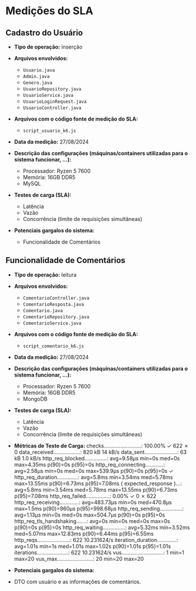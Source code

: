 # Medições do SLA

## Cadastro do Usuário

- **Tipo de operação:** inserção

- **Arquivos envolvidos:**
  - `Usuario.java`
  - `Admin.java`
  - `Genero.java`
  - `UsuarioRepository.java`
  - `UsuarioService.java`
  - `UsuarioLoginRequest.java`
  - `UsuarioController.java`

- **Arquivos com o código fonte de medição do SLA:**
  - `script_usuario_k6.js`

- **Data da medição:** 27/08/2024

- **Descrição das configurações (máquinas/containers utilizadas para o sistema funcionar, ...):**
  - Processador: Ryzen 5 7600
  - Memória: 16GB DDR5
  - MySQL

- **Testes de carga (SLA):**
  - Latência
  - Vazão
  - Concorrência (limite de requisições simultâneas)

- **Potenciais gargalos do sistema:**
  - Funcionalidade de Comentários

## Funcionalidade de Comentários

- **Tipo de operação:** leitura

- **Arquivos envolvidos:**
  - `ComentarioController.java`
  - `ComentarioResposta.java`
  - `Comentario.java`
  - `ComentarioRepository.java`
  - `ComentarioService.java`

- **Arquivos com o código fonte de medição do SLA:**
  - `script_comentario_k6.js`

- **Data da medição:** 27/08/2024

- **Descrição das configurações (máquinas/containers utilizadas para o sistema funcionar, ...):**
  - Processador: Ryzen 5 7600
  - Memória: 16GB DDR5
  - MongoDB

- **Testes de carga (SLA):**
  - Latência
  - Vazão
  - Concorrência (limite de requisições simultâneas)

- **Métricas de Teste de Carga:**
checks.........................: 100.00% ✓ 622 ✗ 0
data_received..................: 820 kB 14 kB/s data_sent......................: 63 kB 1.0 kB/s http_req_blocked...............: avg=9.58µs min=0s med=0s max=4.35ms p(90)=0s p(95)=0s
http_req_connecting............: avg=2.58µs min=0s med=0s max=539.9µs p(90)=0s p(95)=0s
✓ http_req_duration..............: avg=5.8ms min=3.54ms med=5.78ms max=13.55ms p(90)=6.73ms p(95)=7.08ms
{ expected_response
}...: avg=5.8ms min=3.54ms med=5.78ms max=13.55ms p(90)=6.73ms p(95)=7.08ms
http_req_failed................: 0.00% ✓ 0 ✗ 622 http_req_receiving.............: avg=483.73µs min=0s med=470.8µs max=1.5ms p(90)=960µs p(95)=998.68µs http_req_sending...............: avg=1.13µs min=0s med=0s max=504.7µs p(90)=0s p(95)=0s
http_req_tls_handshaking.......: avg=0s min=0s med=0s max=0s p(90)=0s p(95)=0s
http_req_waiting...............: avg=5.32ms min=3.52ms med=5.07ms max=12.83ms p(90)=6.44ms p(95)=6.55ms
http_reqs......................: 622 10.231624/s iteration_duration.............: avg=1.01s min=1s med=1.01s max=1.02s p(90)=1.01s p(95)=1.01s
iterations.....................: 622 10.231624/s vus............................: 1 min=1 max=20 vus_max........................: 20 min=20 max=20

- **Potenciais gargalos do sistema:**
- DTO com usuário e as informações de comentários.
